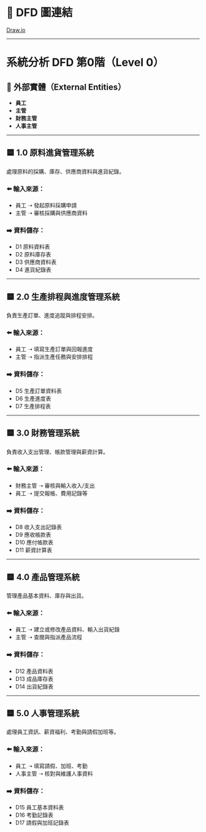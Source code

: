# 🔗 DFD 圖連結
[ Draw.io ](https://drive.google.com/file/d/1aLLFoObLksR2cY7VaSfvFYKJt6n_eQr6/view?usp=sharing)

---

# 系統分析 DFD 第0階（Level 0）

## 📘 外部實體（External Entities）
- **員工**
- **主管**
- **財務主管**
- **人事主管**

---

## 🟦 1.0 原料進貨管理系統
處理原料的採購、庫存、供應商資料與進貨紀錄。

### ⬅️ 輸入來源：
- 員工 ➝ 發起原料採購申請
- 主管 ➝ 審核採購與供應商資料

### ➡️ 資料儲存：
- D1 原料資料表
- D2 原料庫存表
- D3 供應商資料表
- D4 進貨紀錄表

---

## 🟦 2.0 生產排程與進度管理系統
負責生產訂單、進度追蹤與排程安排。

### ⬅️ 輸入來源：
- 員工 ➝ 填寫生產訂單與回報進度
- 主管 ➝ 指派生產任務與安排排程

### ➡️ 資料儲存：
- D5 生產訂單資料表
- D6 生產進度表
- D7 生產排程表

---

## 🟦 3.0 財務管理系統
負責收入支出管理、帳款管理與薪資計算。

### ⬅️ 輸入來源：
- 財務主管 ➝ 審核與輸入收入/支出
- 員工 ➝ 提交報帳、費用記錄等

### ➡️ 資料儲存：
- D8 收入支出記錄表
- D9 應收帳款表
- D10 應付帳款表
- D11 薪資計算表

---

## 🟦 4.0 產品管理系統
管理產品基本資料、庫存與出貨。

### ⬅️ 輸入來源：
- 員工 ➝ 建立或修改產品資料、輸入出貨紀錄
- 主管 ➝ 查閱與指派產品流程

### ➡️ 資料儲存：
- D12 產品資料表
- D13 成品庫存表
- D14 出貨紀錄表

---

## 🟦 5.0 人事管理系統
處理員工資訊、薪資福利、考勤與請假加班等。

### ⬅️ 輸入來源：
- 員工 ➝ 填寫請假、加班、考勤
- 人事主管 ➝ 核對與維護人事資料

### ➡️ 資料儲存：
- D15 員工基本資料表
- D16 考勤記錄表
- D17 請假與加班記錄表
